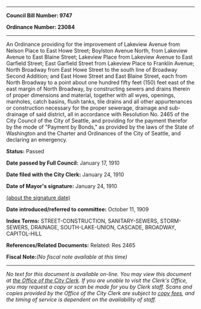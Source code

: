 

********

**Council Bill Number: 9747**
   
**Ordinance Number: 23084**
********

 An Ordinance providing for the improvement of Lakeview Avenue from Nelson Place to East Howe Street; Boylston Avenue North, from Lakeview Avenue to East Blaine Street; Lakeview Place from Lakeview Avenue to East Garfield Street; East Garfield Street from Lakeview Place to Franklin Avenue; North Broadway from East Howe Street to the south line of Broadway Second Addition; and East Howe Street and East Blaine Street, each from North Broadway to a point about one hundred fifty feet (150) feet east of the east margin of North Broadway, by constructing sewers and drains therein of proper dimensions and material, together with all wyes, openings, manholes, catch basins, flush tanks, tile drains and all other appurtenances or construction necessary for the proper sewerage, drainage and sub- drainage of said district, all in accordance with Resolution No. 2465 of the City Council of the City of Seattle, and providing for the payment therefor by the mode of "Payment by Bonds," as provided by the laws of the State of Washington and the Charter and Ordinances of the City of Seattle, and declaring an emergency.

**Status:** Passed
   
**Date passed by Full Council:** January 17, 1910
   
**Date filed with the City Clerk:** January 24, 1910
   
**Date of Mayor's signature:** January 24, 1910
   
[(about the signature date)](/~public/approvaldate.htm)
   
   
   
**Date introduced/referred to committee:** October 11, 1909
   
   
**Index Terms:** STREET-CONSTRUCTION, SANITARY-SEWERS, STORM-SEWERS, DRAINAGE, SOUTH-LAKE-UNION, CASCADE, BROADWAY, CAPITOL-HILL

**References/Related Documents:** Related: Res 2465

**Fiscal Note:**_(No fiscal note available at this time)_
********

_No text for this document is available on-line. You may view this document at [the Office of the City Clerk](http://www.seattle.gov/leg/clerk/contactUs.htm). If you are unable to visit the Clerk's Office, you may request a copy or scan be made for you by Clerk staff. Scans and copies provided by the Office of the City Clerk are subject to [copy fees](http://clerk.seattle.gov/~public/clerkfees.htm), and the timing of service is dependent on the availability of staff._

